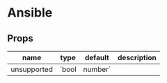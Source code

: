 # Ansible

## Props

|name|type|default|description|
|----|----|-------|-----------|
|unsupported|`bool | number`||Description that will generate MD docs file|


